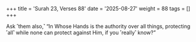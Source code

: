 +++
title = 'Surah 23, Verses 88'
date = '2025-08-27'
weight = 88
tags = []
+++

Ask ˹them also,˺ “In Whose Hands is the authority over all things, protecting ˹all˺ while none can protect against Him, if you ˹really˺ know?”